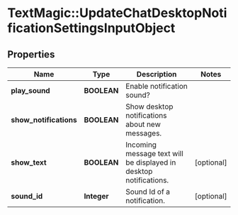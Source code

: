# TextMagic::UpdateChatDesktopNotificationSettingsInputObject

## Properties
Name | Type | Description | Notes
------------ | ------------- | ------------- | -------------
**play_sound** | **BOOLEAN** | Enable notification sound? | 
**show_notifications** | **BOOLEAN** | Show desktop notifications about new messages. | 
**show_text** | **BOOLEAN** | Incoming message text will be displayed in desktop notifications. | [optional] 
**sound_id** | **Integer** | Sound Id of a notification. | [optional] 


